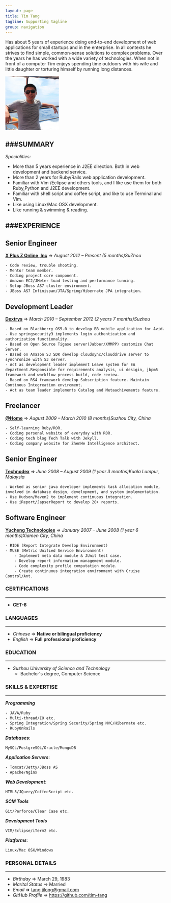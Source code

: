 ```yaml
---
layout: page
title: Tim Tang
tagline: Supporting tagline
group: navigation
---
```

Has about 5 years of experience doing end-to-end development of web applications for small startups and in the enterprise. In all contexts he strives to find simple, common-sense solutions to complex problems. Over the years he has worked with a wide variety of technologies.
When not in front of a computer Tim enjoys spending time outdoors with his wife and little daughter or torturing himself by running long distances.

<img class='inset right' src='/images/avatar1.png' title='Tim Tang at redang island!' alt='Photo of Tim.Tang at redang island!' width='168px' />

###SUMMARY
---
_Specialities:_

- More than 5 years experience in J2EE direction. Both in web development and backend service.
- More than 2 years for Ruby/Rails web application development.
- Familiar with Vim /Eclipse and others tools, and I like use them for both Ruby,Python and J2EE development.
- Familiar with shell script and coffee script, and like to use Terminal and Vim.
- Like using Linux/Mac OSX development.
- Like running & swimming & reading.

###EXPERIENCE
---
## Senior Engineer

[**X Plus Z Online, Inc**](http://www.xplusz.com) => _August 2012 – Present (5 months)SuZhou_

	- Code review, trouble shooting.
	- Mentor team member.
	- Coding project core component.
	- Amazon EC2/JMeter load testing and performance tunning.
	- Setup JBoss AS7 cluster environment.
	- JBoss AS7 Infinispan/JTA/Spring/Hibernate JPA integration.

## Development Leader

[**Dextrys**](http://www.dextrys.com) => _March 2010 – September 2012 (2 years 7 months)Suzhou_

	- Based on Blackberry OS5.0 to develop BB mobile application for Avid.
	- Use springsecurity3 implements login authentication and authorization functionality.
	- Based on Open Source Tigase server(Jabber/XMMPP) customize Chat Server.
	- Based on Amazon S3 SDK develop cloudsync/clouddrive server to synchronize with S3 server.
	- Act as development leader implement Leave system for EA department.Responsible for requirements analysis, ui desigin, jbpm5 framework and workflow process build, code review.
	- Based on RS4 framework develop Subscription feature. Maintain Continous Integreation enviroment.
	- Act as team leader implements Catalog and Metaachivements feature.

## Freelancer

[**@Home**](http://www.everyday-cn.com) => _August 2009 – March 2010 (8 months)Suzhou City, China_

	- Self-learning Ruby/ROR.
	- Coding personal website of everyday with ROR.
	- Coding tech blog Tech Talk with Jekyll.
	- Coding company website for ZhenHe Intelligence architect.

## Senior Engineer

[**Technodex**](http://www.technodex.com) => _June 2008 – August 2009 (1 year 3 months)Kuala Lumpur, Malaysia_

	- Worked as senior java developer implements task allocation module, involved in database design, development, and system implementation.
	- Use Hudson/Maven2 to implement continuous integration.
	- Use iReport/JapserReport to develop 20+ reports.

## Software Engineer

[**Yucheng Technologies**](http://www.yuchengtech.com) => _January 2007 – June 2008 (1 year 6 months)Xiamen City, China_

	- RIDE (Report Integrate Develop Environment)
	- MUSE (Metric Unified Service Environment)
		- Implement meta data module & JUnit test case.
		- Develop report information management module.
		- Code complexity profile computation module.
		- Create continuous integration environment with Cruise Control/Ant.

### CERTIFICATIONS
---

- **CET-6**

### LANGUAGES
---

- _Chinese_ => **Native or bilingual proficiency**
- _English_ => **Full professional proficiency**

### EDUCATION
---

- _Suzhou University of Science and Technology_
	- Bachelor's degree, Computer Science

### SKILLS & EXPERTISE
---
_**Programming**_

    - JAVA/Ruby
    - Multi-thread/IO etc.
    - Spring Integration/Spring Security/Spring MVC/Hibernate etc.
    - RubyOnRails

_**Databases**_:

    MySQL/PostgreSQL/Oracle/MongoDB

_**Application Servers**_:

    - Tomcat/Jetty/JBoss AS
    - Apache/Nginx

_**Web Development**_:

    HTML5/JQuery/CoffeeScript etc.

_**SCM Tools**_

    Git/Perforce/Clear Case etc.

_**Development Tools**_

    VIM/Eclipse/iTerm2 etc.

_**Platforms**_:

    Linux/Mac OSX/Windows

### PERSONAL DETAILS
---

- _Birthday_ => March 29, 1983
- _Marital Status_ => Married
- _Email_ => tang.jilong@gmail.com
- _GitHub Profile_ => <https://github.com/tim-tang>

